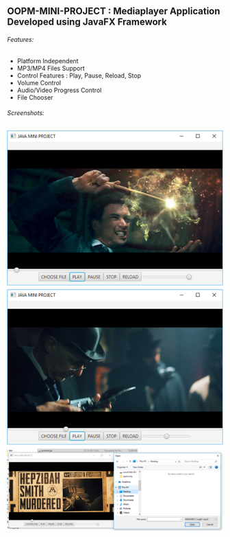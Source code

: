 ## OOPM-MINI-PROJECT : Mediaplayer Application Developed using JavaFX Framework

###### Features:

* Platform Independent
* MP3/MP4 Files Support
* Control Features : Play, Pause, Reload, Stop
* Volume Control
* Audio/Video Progress Control
* File Chooser

###### Screenshots:

<img src="Screenshots/img1.png"/>

<img src="Screenshots/img2.png"/>

<img src="Screenshots/img3.png"/>





